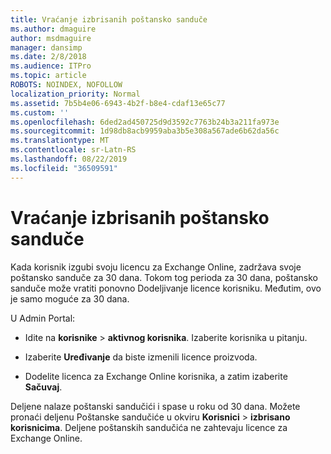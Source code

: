 ```yaml
---
title: Vraćanje izbrisanih poštansko sanduče
ms.author: dmaguire
author: msdmaguire
manager: dansimp
ms.date: 2/8/2018
ms.audience: ITPro
ms.topic: article
ROBOTS: NOINDEX, NOFOLLOW
localization_priority: Normal
ms.assetid: 7b5b4e06-6943-4b2f-b8e4-cdaf13e65c77
ms.custom: ''
ms.openlocfilehash: 6ded2ad450725d9d3592c7763b24b3a211fa973e
ms.sourcegitcommit: 1d98db8acb9959aba3b5e308a567ade6b62da56c
ms.translationtype: MT
ms.contentlocale: sr-Latn-RS
ms.lasthandoff: 08/22/2019
ms.locfileid: "36509591"
---
```

# <a name="restore-a-deleted-mailbox"></a>Vraćanje izbrisanih poštansko sanduče

Kada korisnik izgubi svoju licencu za Exchange Online, zadržava svoje poštansko sanduče za 30 dana. Tokom tog perioda za 30 dana, poštansko sanduče može vratiti ponovno Dodeljivanje licence korisniku. Međutim, ovo je samo moguće za 30 dana.
  
U Admin Portal:
  
- Idite na **korisnike** \> **aktivnog korisnika**. Izaberite korisnika u pitanju.

- Izaberite **Uređivanje** da biste izmenili licence proizvoda.

- Dodelite licenca za Exchange Online korisnika, a zatim izaberite **Sačuvaj**.

Deljene nalaze poštanski sandučići i spase u roku od 30 dana. Možete pronaći deljenu Poštanske sandučiće u okviru **Korisnici** \> **izbrisano korisnicima**. Deljene poštanskih sandučića ne zahtevaju licence za Exchange Online.
  